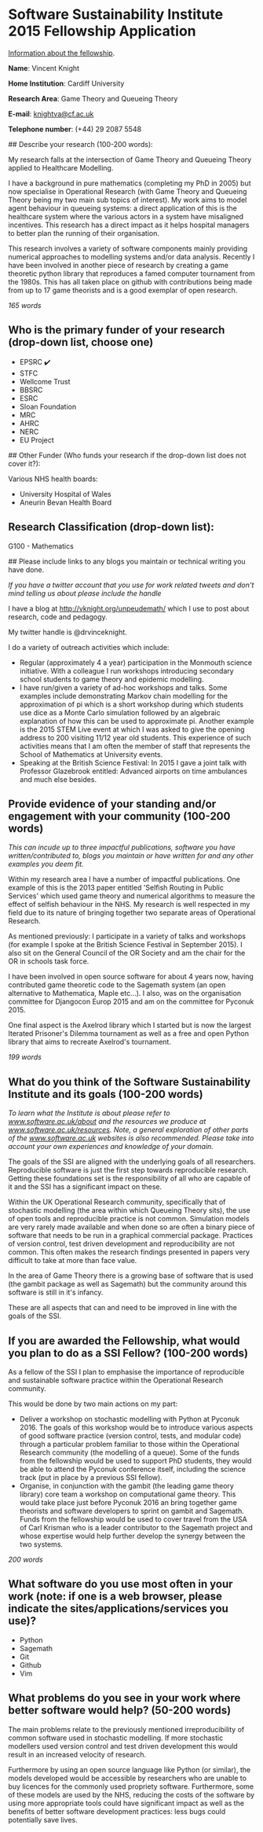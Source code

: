 # Software Sustainability Institute 2015 Fellowship Application

[Information about the
fellowship](https://www.software.ac.uk/fellowship-programme).

**Name**: Vincent Knight

**Home Institution**: Cardiff University

**Research Area**: Game Theory and Queueing Theory

**E-mail**: knightva@cf.ac.uk

**Telephone number**: (+44) 29 2087 5548

## Describe your research (100-200 words):

My research falls at the intersection of Game Theory and Queueing Theory applied
to Healthcare Modelling.

I have a background in pure mathematics (completing my PhD in 2005) but now
specialise in Operational Research (with Game Theory and Queueing Theory being
my two main sub topics of interest). My work aims to model agent behaviour in
queueing systems: a direct application of this is the healthcare system where
the various actors in a system have misaligned incentives. This research has a
direct impact as it helps hospital managers to better plan the running of their
organisation.

This research involves a variety of software components mainly providing
numerical approaches to modelling systems and/or data analysis. Recently I have
been involved in another piece of research by creating a game theoretic python
library that reproduces a famed computer tournament from the 1980s. This has all
taken place on github with contributions being made from up to 17 game
theorists and is a good exemplar of open research.

_165 words_

## Who is the primary funder of your research (drop-down list, choose one)

- EPSRC ✔️
- STFC
- Wellcome Trust
- BBSRC
- ESRC
- Sloan Foundation
- MRC
- AHRC
- NERC
- EU Project

## Other Funder (Who funds your research if the drop-down list does not cover it?):

Various NHS health boards:

- University Hospital of Wales
- Aneurin Bevan Health Board

## Research Classification (drop-down list):

G100 - Mathematics

## Please include links to any blogs you maintain or technical writing you have done.

_If you have a twitter account that you use for work related tweets and don't
mind telling us about please include the handle_

I have a blog at http://vknight.org/unpeudemath/ which I use to post about
research, code and pedagogy.

My twitter handle is @drvinceknight.

I do a variety of outreach activities which include:

- Regular (approximately 4 a year) participation in the Monmouth science
  initiative. With a colleague I run workshops introducing secondary school
  students to game theory and epidemic modelling.
- I have run/given a variety of ad-hoc workshops and talks. Some examples
  include demonstrating Markov chain modelling for the approximation of pi which
  is a short workshop during which students use dice as a Monte Carlo simulation
  followed by an algebraic explanation of how this can be used to approximate pi.
  Another example is the 2015 STEM Live event at which I was asked to give the
  opening address to 200 visiting 11/12 year old students. This experience of
  such activities means that I am often the member of staff that represents the
  School of Mathematics at University events.
- Speaking at the British Science Festival: In 2015 I gave a joint talk with
  Professor Glazebrook entitled: Advanced airports on time ambulances and much
  else besides.


## Provide evidence of your standing and/or engagement with your community (100-200 words)

_This can incude up to three impactful publications, software you have
written/contributed to, blogs you maintain or have written for and any other
examples you deem fit._

Within my research area I have a number of impactful publications. One example
of this is the 2013 paper entitled 'Selfish Routing in Public Services' which
used game theory and numerical algorithms to measure the effect of selfish
behaviour in the NHS. My research is well respected in my field due to its nature of
bringing together two separate areas of Operational Research.

As mentioned previously: I participate in a variety of talks and workshops (for
example I spoke at the British Science Festival in September 2015). I also sit
on the General Council of the OR Society and am the chair for the OR in schools
task force.

I have been involved in open source software for about 4 years now, having
contributed game theoretic code to the Sagemath system (an open alternative to
Mathematica, Maple etc...). I also, was on the organisation committee for
Djangocon Europ 2015 and am on the committee for Pyconuk 2015.

One final aspect is the Axelrod library which I started but is now the largest
Iterated Prisoner's Dilemma tournament as well as a free and open Python library
that aims to recreate Axelrod's tournament.

_199 words_

## What do you think of the Software Sustainability Institute and its goals (100-200 words)

_To learn what the Institute is about please refer to www.software.ac.uk/about
and the resources we produce at www.software.ac.uk/resources. Note, a general
exploration of other parts of the www.software.ac.uk websites is also
recommended. Please take into account your own experiences and knowledge of your
domain._

The goals of the SSI are aligned with the underlying goals of all researchers.
Reproducible software is just the first step towards reproducible research.
Getting these foundations set is the responsibility of all who are capable of it
and the SSI has a significant impact on these.

Within the UK Operational Research community, specifically that of stochastic
modelling (the area within which Queueing Theory sits), the use of open tools
and reproducible practice is not common. Simulation models are very rarely made
available and when done so are often a binary piece of software that needs to be
run in a graphical commercial package. Practices of version control, test driven
development and reproducibility are not common. This often makes the research
findings presented in papers very difficult to take at more than face value.

In the area of Game Theory there is a growing base of software that is used (the
gambit package as well as Sagemath) but the community around this software is
still in it's infancy.

These are all aspects that can and need to be improved in line with the goals of
the SSI.

## If you are awarded the Fellowship, what would you plan to do as a SSI Fellow? (100-200 words)

As a fellow of the SSI I plan to emphasise the importance of reproducible and
sustainable software practice within the Operational Research community.

This would be done by two main actions on my part:

- Deliver a workshop on stochastic modelling with Python at Pyconuk 2016. The
  goals of this workshop would be to introduce various aspects of good software
  practice (version control, tests, and modular code) through a particular
  problem familiar to those within the Operational Research community (the
  modelling of a queue). Some of the funds from the fellowship would be used to
  support PhD students, they would be able to attend the Pyconuk conference
  itself, including the science track (put in place by a
  previous SSI fellow).
- Organise, in conjunction with the gambit (the leading
  game theory library) core team a workshop on computational game theory. This
  would take place just before Pyconuk 2016 an bring together game theorists and
  software developers to sprint on gambit and Sagemath. Funds from the
  fellowship would be used to cover travel from the USA of Carl Krisman who is a
  leader contributor to the Sagemath project and whose expertise would help
  further develop the synergy between the two systems.

_200 words_

## What software do you use most often in your work (note: if one is a web browser, please indicate the sites/applications/services you use)?

- Python
- Sagemath
- Git
- Github
- Vim

## What problems do you see in your work where better software would help? (50-200 words)

The main problems relate to the previously mentioned irreproducibility of
common software used in stochastic modelling. If more stochastic modellers used
version control and test driven development this would result in an increased
velocity of research.

Furthermore by using an open source language like Python (or similar), the
models developed would be accessible by researchers who are unable to buy
licences for the commonly used propriety software. Furthermore, some of these
models are used by the NHS, reducing the costs of the software by using more
appropriate tools could have significant impact as well as the benefits of
better software development practices: less bugs could potentially save lives.
